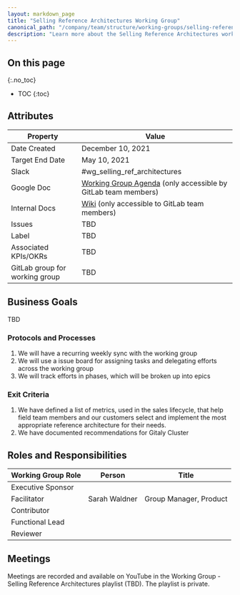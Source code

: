 ```yaml
---
layout: markdown_page
title: "Selling Reference Architectures Working Group"
canonical_path: "/company/team/structure/working-groups/selling-reference-architectures/"
description: "Learn more about the Selling Reference Architectures working group goals, processes, and teammates!"
---
```


## On this page
{:.no_toc}

- TOC
{:toc}

## Attributes

| Property        | Value           |
|-----------------|-----------------|
| Date Created    | December 10, 2021 |
| Target End Date | May 10, 2021|
| Slack           | #wg_selling_ref_architectures |
| Google Doc      | [Working Group Agenda](https://docs.google.com/document/d/1neXHEgNlfv7ck49ik5-whgo-zvyYeT-dH1KZUA4CA-M/edit?usp=sharing) (only accessible by GitLab team members) |
| Internal Docs   | [Wiki](https://gitlab.com/gitlab-org/quality/performance/-/wikis/home) (only accessible to GitLab team members) |
| Issues          | TBD |
| Label           | TBD |
| Associated KPIs/OKRs | TBD |
| GitLab group for working group| TBD|


## Business Goals
TBD 

### Protocols and Processes

1. We will have a recurring weekly sync with the working group 
1. We will use a issue board for assigning tasks and delegating efforts across the working group 
1. We will track efforts in phases, which will be broken up into epics 

### Exit Criteria

1. We have defined a list of metrics, used in the sales lifecycle, that help field team members and our customers select and implement the most appropriate reference architecture for their needs.
2. We have documented recommendations for Gitaly Cluster


## Roles and Responsibilities

| Working Group Role    | Person                | Title                          |
|-----------------------|-----------------------|--------------------------------|
| Executive Sponsor     |  |  |
| Facilitator           | Sarah Waldner | Group Manager, Product |
| Contributor           | | |
| Functional Lead       |  |  |
| Reviewer              | | |

## Meetings

Meetings are recorded and available on
YouTube in the Working Group - Selling Reference Architectures playlist (TBD). The playlist is private. 

